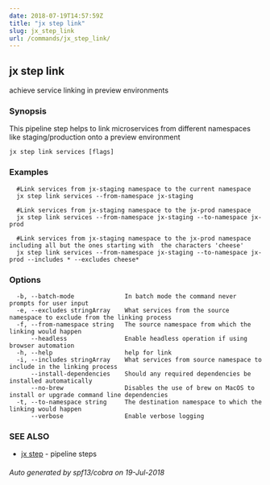 ```yaml
---
date: 2018-07-19T14:57:59Z
title: "jx step link"
slug: jx_step_link
url: /commands/jx_step_link/
---
```

## jx step link

achieve service linking in preview environments

### Synopsis

This pipeline step helps to link microservices from different namespaces like staging/production onto a preview environment

```
jx step link services [flags]
```

### Examples

```
  #Link services from jx-staging namespace to the current namespace
  jx step link services --from-namespace jx-staging
  
  #Link services from jx-staging namespace to the jx-prod namespace
  jx step link services --from-namespace jx-staging --to-namespace jx-prod
  
  #Link services from jx-staging namespace to the jx-prod namespace including all but the ones starting with  the characters 'cheese'
  jx step link services --from-namespace jx-staging --to-namespace jx-prod --includes * --excludes cheese*
```

### Options

```
  -b, --batch-mode              In batch mode the command never prompts for user input
  -e, --excludes stringArray    What services from the source namespace to exclude from the linking process
  -f, --from-namespace string   The source namespace from which the linking would happen
      --headless                Enable headless operation if using browser automation
  -h, --help                    help for link
  -i, --includes stringArray    What services from source namespace to include in the linking process
      --install-dependencies    Should any required dependencies be installed automatically
      --no-brew                 Disables the use of brew on MacOS to install or upgrade command line dependencies
  -t, --to-namespace string     The destination namespace to which the linking would happen
      --verbose                 Enable verbose logging
```

### SEE ALSO

* [jx step](/commands/jx_step/)	 - pipeline steps

###### Auto generated by spf13/cobra on 19-Jul-2018
